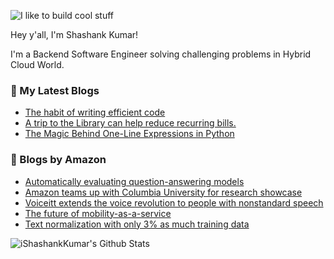 ![I like to build cool stuff](https://res.cloudinary.com/dt8g3rhcy/image/upload/v1595929574/i_like_to_build_cool_shit._1_nzbwjh.png)

Hey y'all, I'm Shashank Kumar! 

I'm a Backend Software Engineer solving challenging problems in Hybrid Cloud World.

### 📕 My Latest Blogs
<!-- BLOG-POST-LIST:START -->
- [The habit of writing efficient code](https://medium.com/@ishashankkumar/the-habit-of-writing-efficient-code-153b05f04269?source=rss-d24dda280d5f------2)
- [A trip to the Library can help reduce recurring bills.](https://medium.com/swlh/a-trip-to-the-library-can-help-reduce-recurring-bills-23bca495cdf5?source=rss-d24dda280d5f------2)
- [The Magic Behind One-Line Expressions in Python](https://medium.com/swlh/the-magic-behind-one-line-expressions-in-python-816c10180c5c?source=rss-d24dda280d5f------2)
<!-- BLOG-POST-LIST:END -->

### 📕 Blogs by Amazon
<!-- AMAZON-BLOG-POST-LIST:START -->
- [Automatically evaluating question-answering models](https://www.amazon.science/blog/automatically-evaluating-question-answering-models)
- [Amazon teams up with Columbia University for research showcase](https://www.amazon.science/academic-engagements/amazon-teams-up-with-columbia-university-for-research-showcase)
- [Voiceitt extends the voice revolution to people with nonstandard speech](https://www.amazon.science/latest-news/voiceitt-extends-the-voice-revolution-to-people-with-nonstandard-speech)
- [The future of mobility-as-a-service](https://www.amazon.science/latest-news/amazon-zoox-robotaxi-the-future-of-mobility-as-a-service)
- [Text normalization with only 3% as much training data](https://www.amazon.science/blog/text-normalization-with-only-3-as-much-training-data)
<!-- AMAZON-BLOG-POST-LIST:END -->



<img align="center" alt="iShashankKumar's Github Stats" src="https://github-readme-stats.vercel.app/api?username=ishashankkumar&show_icons=true&hide_border=true" />
